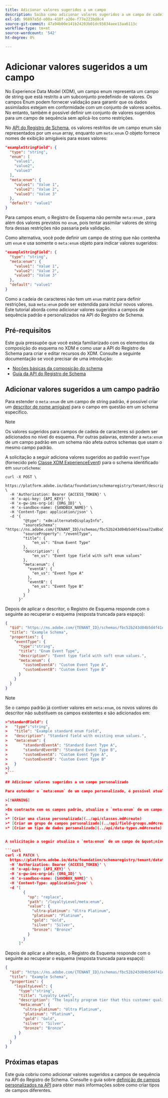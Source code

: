 ```yaml
---
title: Adicionar valores sugeridos a um campo
description: Saiba como adicionar valores sugeridos a um campo de cadeia de caracteres na API do Registro de Schema.
exl-id: 96897a5d-e00a-410f-a20e-f77e223bd8c4
source-git-commit: 47a94b00e141b24203b01dc93834aee13aa6113c
workflow-type: tm+mt
source-wordcount: '542'
ht-degree: 0%

---
```


# Adicionar valores sugeridos a um campo

No Experience Data Model (XDM), um campo enum representa um campo de string que está restrito a um subconjunto predefinido de valores. Os campos Enum podem fornecer validação para garantir que os dados assimilados estejam em conformidade com um conjunto de valores aceitos. No entanto, também é possível definir um conjunto de valores sugeridos para um campo de sequência sem aplicá-los como restrições.

No [API do Registro de Schema](https://developer.adobe.com/experience-platform-apis/references/schema-registry/), os valores restritos de um campo enum são representados por um `enum` array, enquanto um `meta:enum` O objeto fornece nomes de exibição amigáveis para esses valores:

```json
"exampleStringField": {
  "type": "string",
  "enum": [
    "value1",
    "value2",
    "value3"
  ],
  "meta:enum": {
    "value1": "Value 1",
    "value2": "Value 2",
    "value3": "Value 3"
  },
  "default": "value1"
}
```

Para campos enum, o Registro de Esquema não permite `meta:enum` , para além dos valores previstos no `enum`, pois tentar assimilar valores de string fora dessas restrições não passaria pela validação.

Como alternativa, você pode definir um campo de string que não contenha um `enum` e usa somente o `meta:enum` objeto para indicar valores sugeridos:

```json
"exampleStringField": {
  "type": "string",
  "meta:enum": {
    "value1": "Value 1",
    "value2": "Value 2",
    "value3": "Value 3"
  },
  "default": "value1"
}
```

Como a cadeia de caracteres não tem um `enum` matriz para definir restrições, sua `meta:enum` pode ser estendida para incluir novos valores. Este tutorial aborda como adicionar valores sugeridos a campos de sequência padrão e personalizados na API do Registro de Schema.

## Pré-requisitos

Este guia pressupõe que você esteja familiarizado com os elementos da composição do esquema no XDM e como usar a API do Registro de Schema para criar e editar recursos do XDM. Consulte a seguinte documentação se você precisar de uma introdução:

* [Noções básicas da composição do schema](../schema/composition.md)
* [Guia da API do Registro de Schema](../api/overview.md)

## Adicionar valores sugeridos a um campo padrão

Para estender o `meta:enum` de um campo de string padrão, é possível criar um [descritor de nome amigável](../api/descriptors.md#friendly-name) para o campo em questão em um schema específico.

>[!NOTE]
>
>Os valores sugeridos para campos de cadeia de caracteres só podem ser adicionados no nível do esquema. Por outras palavras, estender a `meta:enum` de um campo padrão em um schema não afeta outros schemas que usam o mesmo campo padrão.

A solicitação a seguir adiciona valores sugeridos ao padrão `eventType` (fornecido pelo [Classe XDM ExperienceEvent](../classes/experienceevent.md)) para o schema identificado em `sourceSchema`:

```curl
curl -X POST \
  https://platform.adobe.io/data/foundation/schemaregistry/tenant/descriptors \
  -H 'Authorization: Bearer {ACCESS_TOKEN}' \
  -H 'x-api-key: {API_KEY}' \
  -H 'x-gw-ims-org-id: {ORG_ID}' \
  -H 'x-sandbox-name: {SANDBOX_NAME}' \
  -H 'Content-Type: application/json' \
  -d '{
        "@type": "xdm:alternateDisplayInfo",
        "sourceSchema": "https://ns.adobe.com/{TENANT_ID}/schemas/fbc52b243d04b5d4f41eaa72a8ba58be",
        "sourceProperty": "/eventType",
        "title": {
            "en_us": "Enum Event Type"
        },
        "description": {
            "en_us": "Event type field with soft enum values"
        },
        "meta:enum": {
          "eventA": {
            "en_us": "Event Type A"
          },
          "eventB": {
            "en_us": "Event Type B"
          }
        }
      }'
```

Depois de aplicar o descritor, o Registro de Esquema responde com o seguinte ao recuperar o esquema (resposta truncada para espaço):

```json
{
  "$id": "https://ns.adobe.com/{TENANT_ID}/schemas/fbc52b243d04b5d4f41eaa72a8ba58be",
  "title": "Example Schema",
  "properties": {
    "eventType": {
      "type":"string",
      "title": "Enum Event Type",
      "description": "Event type field with soft enum values.",
      "meta:enum": {
        "customEventA": "Custom Event Type A",
        "customEventB": "Custom Event Type B"
      }
    }
  }
}
```

>[!NOTE]
>
>Se o campo padrão já contiver valores em `meta:enum`, os novos valores do descritor não substituem os campos existentes e são adicionados em:
>
>
```json
>"standardField": {
>   "type":"string",
>   "title": "Example standard enum field",
>   "description": "Standard field with existing enum values.",
>   "meta:enum": {
>       "standardEventA": "Standard Event Type A",
>       "standardEventB": "Standard Event Type B",
>       "customEventA": "Custom Event Type A",
>       "customEventB": "Custom Event Type B"
>   }
>}
>```

## Adicionar valores sugeridos a um campo personalizado

Para estender o `meta:enum` de um campo personalizado, é possível atualizar a classe pai, o grupo de campos ou o tipo de dados do campo por meio de uma solicitação de PATCH.

>[!WARNING]
>
>Em contraste com os campos padrão, atualize o `meta:enum` de um campo personalizado afeta todos os outros schemas que empregam esse campo. Se você não quiser que as alterações se propaguem entre esquemas, considere criar um novo recurso personalizado:
>
>* [Criar uma classe personalizada](../api/classes.md#create)
>* [Criar um grupo de campos personalizado](../api/field-groups.md#create)
>* [Criar um tipo de dados personalizado](../api/data-types.md#create)


A solicitação a seguir atualiza o `meta:enum` de um campo de &quot;nível de fidelidade&quot; fornecido por um tipo de dados personalizado:

```curl
curl -X PATCH \
  https://platform.adobe.io/data/foundation/schemaregistry/tenant/datatypes/_{TENANT_ID}.datatypes.8779fd45d6e4eb074300023a439862bbba359b60d451627a \
  -H 'Authorization: Bearer {ACCESS_TOKEN}' \
  -H 'x-api-key: {API_KEY}' \
  -H 'x-gw-ims-org-id: {ORG_ID}' \
  -H 'x-sandbox-name: {SANDBOX_NAME}' \
  -H 'Content-Type: application/json' \
  -d '[
        {
          "op": "replace",
          "path": "/loyaltyLevel/meta:enum",
          "value": {
            "ultra-platinum": "Ultra Platinum",
            "platinum": "Platinum",
            "gold": "Gold",
            "silver": "Silver",
            "bronze": "Bronze"
          }
        }
      ]'
```

Depois de aplicar a alteração, o Registro de Esquema responde com o seguinte ao recuperar o esquema (resposta truncada para espaço):

```json
{
  "$id": "https://ns.adobe.com/{TENANT_ID}/schemas/fbc52b243d04b5d4f41eaa72a8ba58be",
  "title": "Example Schema",
  "properties": {
    "loyaltyLevel": {
      "type":"string",
      "title": "Loyalty Level",
      "description": "The loyalty program tier that this customer qualifies for.",
      "meta:enum": {
        "ultra-platinum": "Ultra Platinum",
        "platinum": "Platinum",
        "gold": "Gold",
        "silver": "Silver",
        "bronze": "Bronze"
      }
    }
  }
}
```

## Próximas etapas

Este guia cobriu como adicionar valores sugeridos a campos de sequência na API do Registro de Schema. Consulte o guia sobre [definição de campos personalizados na API](./custom-fields-api.md) para obter mais informações sobre como criar tipos de campos diferentes.
